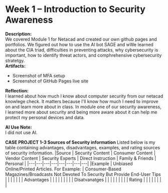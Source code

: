  
# Week 1 – Introduction to Security Awareness
 
**Description:**   
 We covered Module 1 for Netacad and created our own github pages and portfolios. We figured out how to use the AI bot SAGE and wWe learned about the CIA triad, difficulties in preventing attacks, why cybersecurity is important, how to identify threat actors, and comphrehensive cybersecurity stratetgy.   
**Artifacts:**  
- Screenshot of MFA setup  
- Screenshot of GitHub Pages live site  
 
**Reflection:**    
 I learned about how much I know about computer security from our netacad knowlege check. It matters because I'll know how much I need to improve on and learn more about in class. In module one of our security awareness, I learned more about security and being more aware about it can help me protect my personal devices and data.

**AI Use Note:**  
I did not use AI.

**CASE PROJECT 1-3 Sources of Security information**
Listed below is my table containing advantages, disadvantages, examples, and rating sources of security information.
|Source | Security Content  | Consumer Content  | Vendor Content  | Security Experts  | Direct Instruction  | Family & Friends  | Personal  |
|---|---|---|---|---|---|---|---|
|Example | Unbiased Online/Printed Articles. For Example:  | Consumer-Based Magazines/Broadcasts Not Devoted To Security But Provide End-User Tips  |   |   |   |   |   |
| Advantages |   |   |   |   |   |   |   |
| Disatvanatges  |   |   |   |   |   |   |   |
| Rating  |   |   |   |   |   |   |   |
